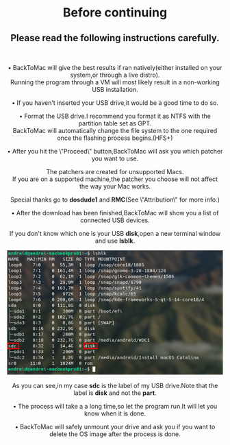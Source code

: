 <html><head></head><body>
		<div align="center">
			<h1>Before continuing</h1>
			<h2>Please read the following instructions carefully.</h2>
			<br>
						<p>• BackToMac will give the best results if ran natively(either installed on your system,or through a live distro).
				<br>Running the program through a VM will most likely result in a non-working USB installation.
			</p>
			<p>• If you haven't inserted your USB drive,it would be a good time to do so.</p>
			<p>• Format the USB drive.I recommend you format it as NTFS with the partition table set as GPT.
				<br>BackToMac will automatically change the file system to the one required once the flashing process begins.(HFS+)
			</p>
			<p>• After you hit the \"Proceed\" button,BackToMac will ask you which patcher you want to use.</p>
			<p>The patchers are created for unsupported Macs.
				<br>If you are on a supported machine,the patcher you choose will not affect the way your Mac works.
				</p>
				<p>Special thanks go to 
					<b>dosdude1</b> and 
					<b>RMC</b>(See \"Attribution\" for more info.)
				</p>
				<p>• After the download has been finished,BackToMac will show you a list of connected USB devices.</p>
				<p>If you don't know which one is your USB 
					<b>disk</b>,open a new terminal window and use 
					<b>lsblk</b>.
				</p>
				<img alt="Drive label example" src="https://raw.githubusercontent.com/datcuandrei/BackToMac/master/resources/lsblk.jpg">
					<p>As you can see,in my case 
						<b>sdc</b> is the label of my USB drive.Note that the label is 
						<b>disk</b> and not the 
						<b>part</b>.
					</p>
					<p>• The process will take a a long time,so let the program run.It will let you know when it is done.</p>
					<p>• BackToMac will safely unmount your drive and ask you if you want to delete the OS image after the process is done.</p>
		</div>
	
</body></html>
